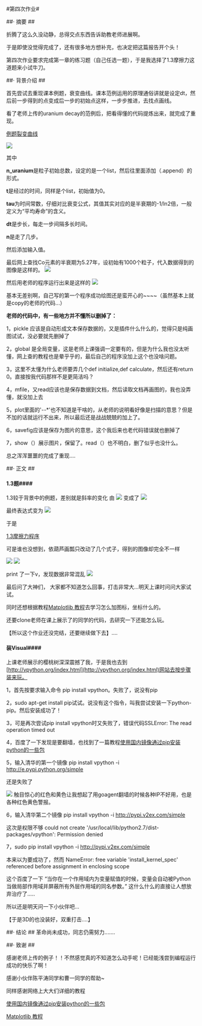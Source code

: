 #第四次作业#

##· 摘要 ##

折腾了这么久没动静，总得交点东西告诉助教老师进展啊。

于是即使没觉得完成了，还有很多地方想补充，也决定把这篇报告开个头！

第四次作业要求完成第一章的练习题（自己任选一题），于是我选择了1.3摩擦力这道题来小试牛刀。

##· 背景介绍 ##

首先尝试去重现课本例题，衰变曲线。课本范例运用的原理通俗讲就是设定dt，然后前一步得到的点变成后一步的初始点这样，一步步推进，去找点画线。

看了老师上传的uranium decay的范例后，把看得懂的代码提炼出来，就完成了重现。

[例题裂变曲线](https://github.com/DesertSunset/computationalphysics_N2013301020088/blob/master/study/git/chapter1/uranium_decay.py)

![](http://i.imgur.com/Tpw1rcO.jpg)

其中

**n_uranium**是粒子初始总数，设定的是一个list，然后往里面添加（.append）的形式。

**t**是经过的时间，同样是个list，初始值为0。

**tau**为时间常数，仔细对比衰变公式，其值其实对应的是半衰期的-1/ln2倍，一般定义为“平均寿命”的含义。

**dt**是步长，每走一步间隔多长时间。

**n**是走了几步。

然后添加输入值。

最后网上查找Co元素的半衰期为5.27年，设初始有1000个粒子，代入数据得到的图像是这样的。
![](http://i.imgur.com/l5AtLms.jpg)


然后用老师的程序运行出来是这样的
![](http://i.imgur.com/euXDAjO.jpg)

基本无差别啊，自己写的第一个程序成功绘图还是蛮开心的~~~~（虽然基本上就是copy的老师的代码...）


**老师的代码中，有一些地方并不懂所以删掉了：**

1，pickle 应该是自动形成文本保存数据的，又是插件什么什么的，觉得只是纯画图试试，没必要就先删掉了

2，global 是全局变量，这是老师上课强调一定要有的，但是为什么我也没太听懂，网上查的教程也是晕乎乎的，最后自己的程序没加上这个也没啥问题。

3，这里不太懂为什么老师要弄几个def initialize,def calculate，然后还有return 0。直接按我代码那样不是更简洁吗？

4，mfile，又read应该也是保存数据到文档，然后读取文档再画图的，我也没弄懂，就没加上去

5，plot里面的'--*'也不知道是干啥的，从老师的说明看好像是扫描的意思？但是不加的话就运行不出来，所以最后还是战战兢兢的加上了。

6，savefig应该是保存为图片的意思，这个我后来也老代码错误就也删掉了

7，show（）展示图片，保留了。read（）也不明白，删了似乎也没什么。

总之浑浑噩噩的完成了重现....


##· 正文 ##
#### 1.3题####
1.3较于背景中的例题，差别就是斜率的变化
由
![](http://i.imgur.com/6wwmBhm.jpg)
变成了
![](http://i.imgur.com/cTLhGZu.jpg)

最终表达式变为
![](http://i.imgur.com/6sj9qBG.jpg)

于是

[1.3摩擦力程序](https://github.com/DesertSunset/computationalphysics_N2013301020088/blob/master/study/git/chapter1/frictional_force.py)


可是谁也没想到，依葫芦画瓢只改动了几个式子，得到的图像却完全不一样

![](http://i.imgur.com/LNl9kHv.jpg)
![](http://i.imgur.com/ej5RT7o.png)

print 了一下v，发现数据非常混乱
![](http://i.imgur.com/tEHkv1J.png)


最后问了大神们， 大家都不知道怎么回事，打击非常大...明天上课时问问大家试试。

同时还想根据教程[Matplotlib 教程](http://ju.outofmemory.cn/entry/92100)去学习怎么加图标，坐标什么的。

还要clone老师在课上展示了的同学的代码，去研究一下还能怎么玩。

【所以这个作业还没完结，还要继续做下去】....


#### 装Visual####
上课老师展示的樱桃树深深震撼了我，于是我也去到[http://vpython.org/index.html](http://vpython.org/index.html)网站去按步骤装来玩。

1，首先按要求输入命令
pip install vpython。失败了，说没有pip

2，sudo apt-get install pip试试。说没有这个指令，叫我尝试安装一下python-pip。然后安装成功了！

3，可是再次尝试pip install vpython时又失败了，错误代码SSLError: The read operation timed out

4，百度了一下发现是要翻墙，也找到了一篇教程[使用国内镜像通过pip安装python的一些包
](http://www.xuebuyuan.com/1157602.html)

5，输入清华的第一个镜像
pip install vpython -i http://e.pypi.python.org/simple

还是失败了

![](http://i.imgur.com/CDckXQP.jpg)
触目惊心的红色和黄色让我想起了用goagent翻墙的时候各种IP不好用，也是各种红色黄色警报。

6，输入清华第二个镜像
pip install vpython -i http://pypi.v2ex.com/simple

这次是权限不够
could not create '/usr/local/lib/python2.7/dist-packages/vpython': Permission denied

7，sudo pip install vpython -i http://pypi.v2ex.com/simple

本来以为要成功了，然而
NameError: free variable 'install_kernel_spec' referenced before assignment in enclosing scope

这个百度了一下
“当你在一个作用域内为变量赋值的时候，变量会自动被Python当做局部作用域并屏蔽所有外层作用域的同名参数。”
这什么什么的直接让人想放弃治疗了.....

所以还是明天问一下小伙伴吧...

【于是3D的也没装好，双重打击....】

##· 结论 ##
革命尚未成功，同志仍需努力.......


##· 致谢 ##

感谢老师上传的例子！！不然感觉真的不知道怎么动手呢！已经能浅尝到编程运行成功的快乐了啊！

感谢小伙伴陈平涛同学和曹一同学的帮助~

同样感谢网络上大大们详细的教程

[使用国内镜像通过pip安装python的一些包](http://www.xuebuyuan.com/1157602.html)

[Matplotlib 教程](http://ju.outofmemory.cn/entry/92100)
